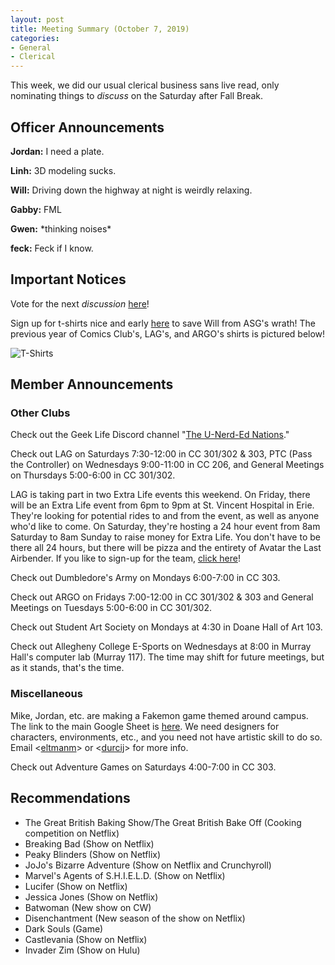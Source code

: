 ```yaml
---
layout: post
title: Meeting Summary (October 7, 2019)
categories:
- General
- Clerical
---
```


This week, we did our usual clerical business sans live read, only nominating things to *discuss* on the Saturday after Fall Break.

## Officer Announcements

**Jordan:**  I need a plate.

**Linh:**  3D modeling sucks.

**Will:**  Driving down the highway at night is weirdly relaxing.

**Gabby:**  FML

**Gwen:**  \*thinking noises\*

**feck:**  Feck if I know.

## Important Notices

Vote for the next *discussion* [here](https://docs.google.com/forms/d/e/1FAIpQLSfi4yhZVqrtvdQfqXHhY3v1rOdFsVyTrmqOWhf50hKqtKHCKQ/viewform?usp=sf_link)!

Sign up for t-shirts nice and early [here](https://docs.google.com/forms/d/e/1FAIpQLScV7z0UpsXuaAsZiq4vp2tpfcicbPbnC_3hbV_u2dTerl1bZQ/viewform) to save Will from ASG's wrath!  The previous year of Comics Club's, LAG's, and ARGO's shirts is pictured below!

![T-Shirts](../../../../../../images/blog/oldshirts.jpg)

## Member Announcements

### Other Clubs

Check out the Geek Life Discord channel "[The U-Nerd-Ed Nations](https://discord.gg/bKXT3FM)."

Check out LAG on Saturdays 7:30-12:00 in CC 301/302 & 303, PTC (Pass the Controller) on Wednesdays 9:00-11:00 in CC 206, and General Meetings on Thursdays 5:00-6:00 in CC 301/302.

LAG is taking part in two Extra Life events this weekend.  On Friday, there will be an Extra Life event from 6pm to 9pm at St. Vincent Hospital in Erie.  They're looking for potential rides to and from the event, as well as anyone who'd like to come.  On Saturday, they're hosting a 24 hour event from 8am Saturday to 8am Sunday to raise money for Extra Life.  You don't have to be there all 24 hours, but there will be pizza and the entirety of Avatar the Last Airbender.  If you like to sign-up for the team, [click here](https://www.extra-life.org/team/47640)!

Check out Dumbledore's Army on Mondays 6:00-7:00 in CC 303.

Check out ARGO on Fridays 7:00-12:00 in CC 301/302 & 303 and General Meetings on Tuesdays 5:00-6:00 in CC 301/302.

Check out Student Art Society on Mondays at 4:30 in Doane Hall of Art 103.

Check out Allegheny College E-Sports on Wednesdays at 8:00 in Murray Hall's computer lab (Murray 117).  The time may shift for future meetings, but as it stands, that's the time.

### Miscellaneous

Mike, Jordan, etc. are making a Fakemon game themed around campus.  The link to the main Google Sheet is [here](https://docs.google.com/spreadsheets/d/1mO_jn8xz4hN0sAEAv0LH6S_IHrX8TrWRkwoyjccBwHI/edit).  We need designers for characters, environments, etc., and you need not have artistic skill to do so.  Email <[eltmanm](mailto:eltmanm@allegheny.edu)> or <[durcij](mailto:durcij@allegheny.edu)> for more info.

Check out Adventure Games on Saturdays 4:00-7:00 in CC 303.

## Recommendations

* The Great British Baking Show/The Great British Bake Off (Cooking competition on Netflix)
* Breaking Bad (Show on Netflix)
* Peaky Blinders (Show on Netflix)
* JoJo's Bizarre Adventure (Show on Netflix and Crunchyroll)
* Marvel's Agents of S.H.I.E.L.D. (Show on Netflix)
* Lucifer (Show on Netflix)
* Jessica Jones (Show on Netflix)
* Batwoman (New show on CW)
* Disenchantment (New season of the show on Netflix)
* Dark Souls (Game)
* Castlevania (Show on Netflix)
* Invader Zim (Show on Hulu)
